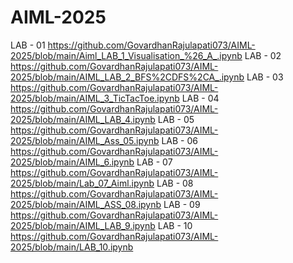 # AIML-2025

LAB - 01  https://github.com/GovardhanRajulapati073/AIML-2025/blob/main/Aiml_LAB_1_Visualisation_%26_A_.ipynb
LAB - 02  https://github.com/GovardhanRajulapati073/AIML-2025/blob/main/AIML_LAB_2_BFS%2CDFS%2CA_.ipynb
LAB - 03  https://github.com/GovardhanRajulapati073/AIML-2025/blob/main/AIML_3_TicTacToe.ipynb
LAB - 04  https://github.com/GovardhanRajulapati073/AIML-2025/blob/main/AIML_LAB_4.ipynb
LAB - 05  https://github.com/GovardhanRajulapati073/AIML-2025/blob/main/AIML_Ass_05.ipynb
LAB - 06  https://github.com/GovardhanRajulapati073/AIML-2025/blob/main/AIML_6.ipynb
LAB - 07  https://github.com/GovardhanRajulapati073/AIML-2025/blob/main/Lab_07_Aiml.ipynb 
LAB - 08  https://github.com/GovardhanRajulapati073/AIML-2025/blob/main/AIML_ASS_08.ipynb
LAB - 09  https://github.com/GovardhanRajulapati073/AIML-2025/blob/main/AIML_LAB_9.ipynb
LAB - 10 https://github.com/GovardhanRajulapati073/AIML-2025/blob/main/LAB_10.ipynb
